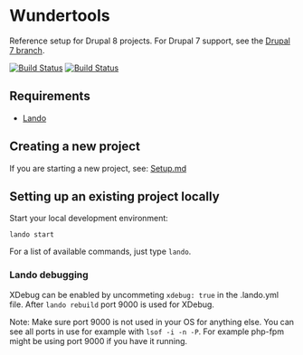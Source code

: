 # Wundertools

Reference setup for Drupal 8 projects. For Drupal 7 support, see the [Drupal 7 branch](https://github.com/wunderio/WunderTools/tree/drupal7).

[![Build Status](https://travis-ci.org/wunderio/WunderMachina.svg)](https://travis-ci.org/wunderio/WunderMachina)
[![Build Status](https://travis-ci.org/wunderio/WunderTools.svg)](https://travis-ci.org/wunderio/WunderTools)


## Requirements
- [Lando](https://docs.devwithlando.io/)

## Creating a new project

If you are starting a new project, see: [Setup.md](docs/Setup.md)


## Setting up an existing project locally

Start your local development environment:

`lando start`

For a list of available commands, just type `lando`.


### Lando debugging

XDebug can be enabled by uncommeting `xdebug: true` in the .lando.yml file. After `lando rebuild` port 9000 is used for XDebug.

Note: Make sure port 9000 is not used in your OS for anything else. You can see all ports in use for example with `lsof -i -n -P`. For example php-fpm might be using port 9000 if you have it running.
